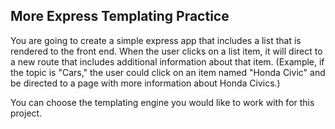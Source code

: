 ## More Express Templating Practice

You are going to create a simple express app that includes a list that is rendered to the front end. When the user clicks on a list item, it will direct to a new route that includes additional information about that item. (Example, if the topic is "Cars," the user could click on an item named "Honda Civic" and be directed to a page with more information about Honda Civics.)

You can choose the templating engine you would like to work with for this project.
